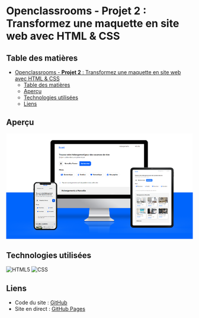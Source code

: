 # Openclassrooms - **Projet 2** : Transformez une maquette en site web avec HTML & CSS

## Table des matières

-   [Openclassrooms - **Projet 2** : Transformez une maquette en site web avec HTML \& CSS](#openclassrooms---projet-2--transformez-une-maquette-en-site-web-avec-html--css)
    -   [Table des matières](#table-des-matières)
    -   [Aperçu](#aperçu)
    -   [Technologies utilisées](#technologies-utilisées)
    -   [Liens](#liens)

## Aperçu

![](./images/screenshot.png)

## Technologies utilisées

![HTML5](https://img.shields.io/badge/HTML5-E34F26?style=for-the-badge&logo=html5&logoColor=white)
![CSS](https://img.shields.io/badge/CSS-1572B6?style=for-the-badge&logo=css3&logoColor=white)

## Liens

-   Code du site : [GitHub](https://github.com/stephanievanoverberghe/ocr-p2-booki)
-   Site en direct : [GitHub Pages](https://stephanievanoverberghe.github.io/ocr-p2-booki/)
